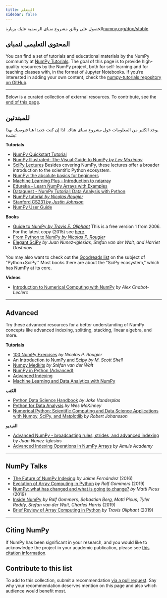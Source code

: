 ```yaml
---
title: التعلم
sidebar: false
---
```


للحصول على وثائق مشروع نمباى الرسمية عليك بزيارة[numpy.org/doc/stable](https://numpy.org/doc/stable).

## المحتوى التعليمى لنمباى

You can find a set of tutorials and educational materials by the NumPy community at [NumPy Tutorials](https://numpy.org/numpy-tutorials). The goal of this page is to provide high-quality resources by the NumPy project, both for self-learning and for teaching classes with, in the format of Jupyter Notebooks. If you’re interested in adding your own content, check the [numpy-tutorials repository on GitHub](https://github.com/numpy/numpy-tutorials).

***

Below is a curated collection of external resources. To contribute, see the [end of this page](#add-to-this-list).

## للمبتدئين

يوجد الكثير من المعلومات حول مشروع نمباى هناك. لذا إن كنت جديدا هنا فنوصيك بهذا بشدة:

<i class="fas fa-chalkboard"></i> **Tutorials**

* [NumPy Quickstart Tutorial](https://numpy.org/devdocs/user/quickstart.html)
* [NumPy Illustrated: The Visual Guide to NumPy *by Lev Maximov*](https://betterprogramming.pub/3b1d4976de1d?sk=57b908a77aa44075a49293fa1631dd9b)
* [SciPy Lectures](https://scipy-lectures.org/) Besides covering NumPy, these lectures offer a broader introduction to the scientific Python ecosystem.
* [NumPy: the absolute basics for beginners](https://numpy.org/devdocs/user/absolute_beginners.html)
* [Machine Learning Plus - Introduction to ndarray](https://www.machinelearningplus.com/python/numpy-tutorial-part1-array-python-examples/)
* [Edureka - Learn NumPy Arrays with Examples ](https://www.edureka.co/blog/python-numpy-tutorial/)
* [Dataquest - NumPy Tutorial: Data Analysis with Python](https://www.dataquest.io/blog/numpy-tutorial-python/)
* [NumPy tutorial *by Nicolas Rougier*](https://github.com/rougier/numpy-tutorial)
* [Stanford CS231 *by Justin Johnson*](http://cs231n.github.io/python-numpy-tutorial/)
* [NumPy User Guide](https://numpy.org/devdocs)

<i class="fas fa-book"></i> **Books**

* [Guide to NumPy *by Travis E. Oliphant*](http://web.mit.edu/dvp/Public/numpybook.pdf) This is a free version 1 from 2006. For the latest copy (2015) see [here](https://www.barnesandnoble.com/w/guide-to-numpy-travis-e-oliphant-phd/1122853007).
* [From Python to NumPy *by Nicolas P. Rougier*](https://www.labri.fr/perso/nrougier/from-python-to-numpy/)
* [Elegant SciPy](https://www.amazon.com/Elegant-SciPy-Art-Scientific-Python/dp/1491922877) *by Juan Nunez-Iglesias, Stefan van der Walt, and Harriet Dashnow*

You may also want to check out the [Goodreads list](https://www.goodreads.com/shelf/show/python-scipy) on the subject of "Python+SciPy." Most books there are about the "SciPy ecosystem," which has NumPy at its core.

<i class="far fa-file-video"></i> **Videos**

* [Introduction to Numerical Computing with NumPy](http://youtu.be/ZB7BZMhfPgk) *by Alex Chabot-Leclerc*

***

## Advanced

Try these advanced resources for a better understanding of NumPy concepts like advanced indexing, splitting, stacking, linear algebra, and more.

<i class="fas fa-chalkboard"></i> **Tutorials**

* [100 NumPy Exercises](http://www.labri.fr/perso/nrougier/teaching/numpy.100/index.html) *by Nicolas P. Rougier*
* [An Introduction to NumPy and Scipy](https://engineering.ucsb.edu/~shell/che210d/numpy.pdf) *by M. Scott Shell*
* [Numpy Medkits](http://mentat.za.net/numpy/numpy_advanced_slides/) *by Stéfan van der Walt*
* [NumPy in Python (Advanced)](https://www.geeksforgeeks.org/numpy-python-set-2-advanced/)
* [Advanced Indexing](https://www.tutorialspoint.com/numpy/numpy_advanced_indexing.htm)
* [Machine Learning and Data Analytics with NumPy](https://www.machinelearningplus.com/python/numpy-tutorial-python-part2/)

<i class="fas fa-book"></i> **الكتب**

* [Python Data Science Handbook](https://www.amazon.com/Python-Data-Science-Handbook-Essential/dp/1491912057) *by Jake Vanderplas*
* [Python for Data Analysis](https://www.amazon.com/Python-Data-Analysis-Wrangling-IPython/dp/1491957662) *by Wes McKinney*
* [Numerical Python: Scientific Computing and Data Science Applications with Numpy, SciPy, and Matplotlib](https://www.amazon.com/Numerical-Python-Scientific-Applications-Matplotlib/dp/1484242459) *by Robert Johansson*

<i class="far fa-file-video"></i> **الفيديو**

* [Advanced NumPy - broadcasting rules, strides, and advanced indexing](https://www.youtube.com/watch?v=cYugp9IN1-Q) *by Juan Nunez-Iglesias*
* [Advanced Indexing Operations in NumPy Arrays](https://www.youtube.com/watch?v=2WTDrSkQBng) *by Amuls Academy*

***

## NumPy Talks

* [The Future of NumPy Indexing](https://www.youtube.com/watch?v=o0EacbIbf58) *by Jaime Fernández* (2016)
* [Evolution of Array Computing in Python](https://www.youtube.com/watch?v=HVLPJnvInzM&t=10s) *by Ralf Gommers* (2019)
* [NumPy: what has changed and what is going to change?](https://www.youtube.com/watch?v=YFLVQFjRmPY) *by Matti Picus* (2019)
* [Inside NumPy](https://www.youtube.com/watch?v=dBTJD_FDVjU) *by Ralf Gommers, Sebastian Berg, Matti Picus, Tyler Reddy, Stefan van der Walt, Charles Harris* (2019)
* [Brief Review of Array Computing in Python](https://www.youtube.com/watch?v=f176j2g2eNc) *by Travis Oliphant* (2019)

***

## Citing NumPy

If NumPy has been significant in your research, and you would like to acknowledge the project in your academic publication, please see [this citation information](/citing-numpy).

## Contribute to this list

<a name="add-to-this-list"></a>
To add to this collection, submit a recommendation [via a pull request](https://github.com/numpy/numpy.org/blob/master/content/en/learn.md). Say why your recommendation deserves mention on this page and also which audience would benefit most.
